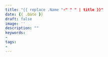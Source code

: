 ```yaml
---
title: "{{ replace .Name "-" " " | title }}"
date: {{ .Date }}
draft: false
image: ''
description: ""
keywords:
- 
tags:
- 
---
```

